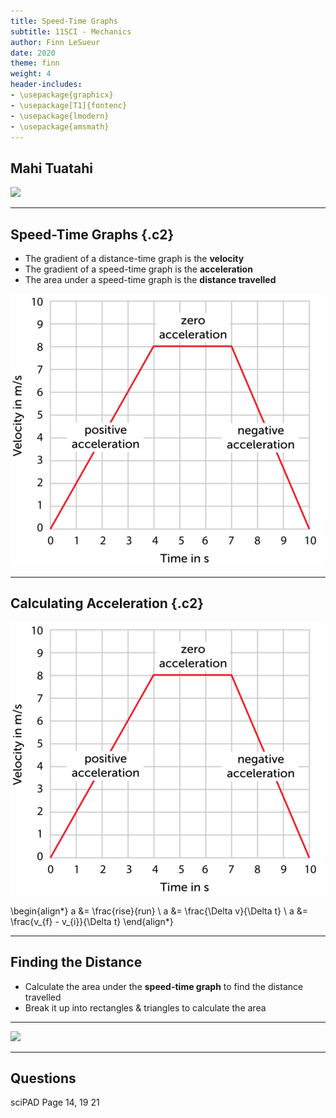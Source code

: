 ```yaml
---
title: Speed-Time Graphs
subtitle: 11SCI - Mechanics
author: Finn LeSueur
date: 2020
theme: finn
weight: 4
header-includes:
- \usepackage{graphicx}
- \usepackage[T1]{fontenc}
- \usepackage{lmodern}
- \usepackage{amsmath}
---
```


## Mahi Tuatahi

![](https://mathsmadeeasy.co.uk/wp-content/uploads/2020/07/Diatance-time.png)

---

## Speed-Time Graphs {.c2}

- The gradient of a distance-time graph is the __velocity__
- The gradient of a speed-time graph is the __acceleration__
- The area under a speed-time graph is the __distance travelled__

![](../assets/2-velocity-time-graph.png "Velocity-Time Graph")

---

## Calculating Acceleration {.c2}

![](../assets/2-velocity-time-graph.png)

\begin{align*}
    a &= \frac{rise}{run} \\
    a &= \frac{\Delta v}{\Delta t} \\
    a &= \frac{v_{f} - v_{i}}{\Delta t}
\end{align*}

---

## Finding the Distance

- Calculate the area under the __speed-time graph__ to find the distance travelled
- Break it up into rectangles & triangles to calculate the area

---

![](https://mathsmadeeasy.co.uk/wp-content/uploads/2020/07/Diatance-time.png)

---

## Questions

sciPAD Page 14, 19 21
